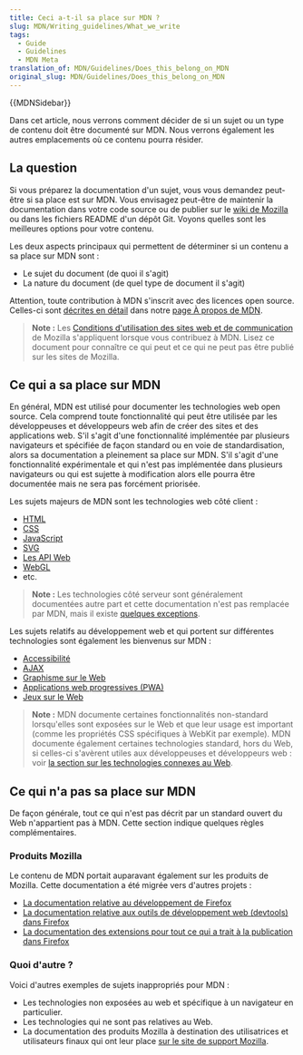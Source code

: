 ```yaml
---
title: Ceci a-t-il sa place sur MDN ?
slug: MDN/Writing_guidelines/What_we_write
tags:
  - Guide
  - Guidelines
  - MDN Meta
translation_of: MDN/Guidelines/Does_this_belong_on_MDN
original_slug: MDN/Guidelines/Does_this_belong_on_MDN
---
```

{{MDNSidebar}}

Dans cet article, nous verrons comment décider de si un sujet ou un type de contenu doit être documenté sur MDN. Nous verrons également les autres emplacements où ce contenu pourra résider.

## La question

Si vous préparez la documentation d'un sujet, vous vous demandez peut-être si sa place est sur MDN. Vous envisagez peut-être de maintenir la documentation dans votre code source ou de publier sur le [wiki de Mozilla](https://wiki.mozilla.org/) ou dans les fichiers README d'un dépôt Git. Voyons quelles sont les meilleures options pour votre contenu.

Les deux aspects principaux qui permettent de déterminer si un contenu a sa place sur MDN sont :

- Le sujet du document (de quoi il s'agit)
- La nature du document (de quel type de document il s'agit)

Attention, toute contribution à MDN s'inscrit avec des licences open source. Celles-ci sont [décrites en détail](/fr/docs/MDN/About#copyrights_and_licenses) dans notre [page À propos de MDN](/fr/docs/MDN/About).

> **Note :** Les [Conditions d'utilisation des sites web et de communication](https://www.mozilla.org/fr/about/legal/terms/mozilla/) de Mozilla s'appliquent lorsque vous contribuez à MDN. Lisez ce document pour connaître ce qui peut et ce qui ne peut pas être publié sur les sites de Mozilla.

## Ce qui a sa place sur MDN

En général, MDN est utilisé pour documenter les technologies web open source. Cela comprend toute fonctionnalité qui peut être utilisée par les développeuses et développeurs web afin de créer des sites et des applications web. S'il s'agit d'une fonctionnalité implémentée par plusieurs navigateurs et spécifiée de façon standard ou en voie de standardisation, alors sa documentation a pleinement sa place sur MDN. S'il s'agit d'une fonctionnalité expérimentale et qui n'est pas implémentée dans plusieurs navigateurs ou qui est sujette à modification alors elle pourra être documentée mais ne sera pas forcément priorisée.

Les sujets majeurs de MDN sont les technologies web côté client :

- [HTML](/fr/docs/Web/HTML)
- [CSS](/fr/docs/Web/CSS)
- [JavaScript](/fr/docs/Web/JavaScript)
- [SVG](/fr/docs/Web/SVG)
- [Les API Web](/fr/docs/Web/API)
- [WebGL](/fr/docs/Web/API/WebGL_API)
- etc.

> **Note :** Les technologies côté serveur sont généralement documentées autre part et cette documentation n'est pas remplacée par MDN, mais il existe [quelques exceptions](/fr/docs/Learn/Server-side).

Les sujets relatifs au développement web et qui portent sur différentes technologies sont également les bienvenus sur MDN :

- [Accessibilité](/fr/docs/Web/Accessibility)
- [AJAX](/fr/docs/Web/Guide/AJAX)
- [Graphisme sur le Web](/fr/docs/Web/Guide/Graphics)
- [Applications web progressives (PWA)](/fr/docs/Web/Progressive_web_apps)
- [Jeux sur le Web](/fr/docs/Games)

> **Note :** MDN documente certaines fonctionnalités non-standard lorsqu'elles sont exposées sur le Web et que leur usage est important (comme les propriétés CSS spécifiques à WebKit par exemple). MDN documente également certaines technologies standard, hors du Web, si celles-ci s'avèrent utiles aux développeuses et développeurs web : voir [la section sur les technologies connexes au Web](/fr/docs/Related).

## Ce qui n'a pas sa place sur MDN

De façon générale, tout ce qui n'est pas décrit par un standard ouvert du Web n'appartient pas à MDN. Cette section indique quelques règles complémentaires.

### Produits Mozilla

Le contenu de MDN portait auparavant également sur les produits de Mozilla. Cette documentation a été migrée vers d'autres projets :

- [La documentation relative au développement de Firefox](https://firefox-source-docs.mozilla.org/)
- [La documentation relative aux outils de développement web (devtools) dans Firefox](https://firefox-dev.tools/)
- [La documentation des extensions pour tout ce qui a trait à la publication dans Firefox](https://extensionworkshop.com)

### Quoi d'autre ?

Voici d'autres exemples de sujets inappropriés pour MDN :

- Les technologies non exposées au web et spécifique à un navigateur en particulier.
- Les technologies qui ne sont pas relatives au Web.
- La documentation des produits Mozilla à destination des utilisatrices et utilisateurs finaux qui ont leur place [sur le site de support Mozilla](https://support.mozilla.org).
